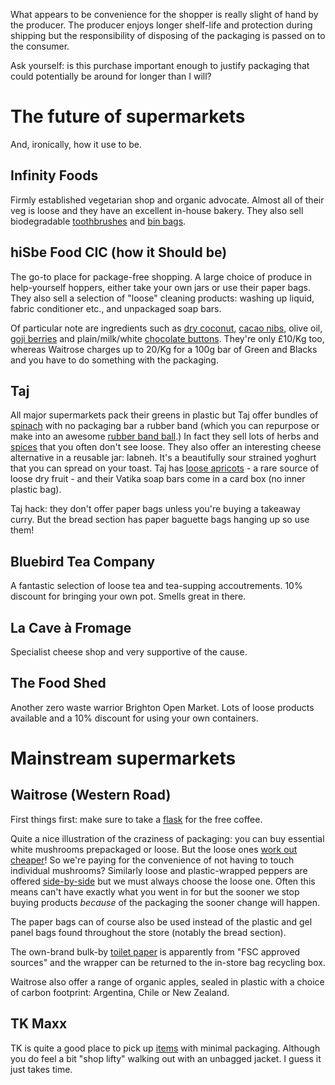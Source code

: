 What appears to be convenience for the shopper is really slight of hand by the
producer. The producer enjoys longer shelf-life and protection during shipping
but the responsibility of disposing of the packaging is passed on to the
consumer.

Ask yourself: is this purchase important enough to justify packaging that could
potentially be around for longer than I will?

# The future of supermarkets

And, ironically, how it use to be.

## Infinity Foods
Firmly established vegetarian shop and organic advocate. Almost all of their veg
is loose and they have an excellent in-house bakery. They also sell
biodegradable [toothbrushes](https://www.brushwithbamboo.com/) and [bin
bags](http://d2w.net).

## hiSbe Food CIC (how it Should be)
The go-to place for package-free shopping. A large choice of produce in
help-yourself hoppers, either take your own jars or use their paper bags. They
also sell a selection of "loose" cleaning products: washing up liquid, fabric
conditioner etc., and unpackaged soap bars.

Of particular note are ingredients such as [dry
coconut](images/coconut_hisbe.jpg), [cacao nibs](images/nibs_hisbe.jpg), olive
oil, [goji berries](images/goji_hisbe.jpg) and plain/milk/white [chocolate
buttons](images/chocolate_hisbe.jpg). They're only £10/Kg too, whereas Waitrose
charges up to 20/Kg for a 100g bar of Green and Blacks and you have to do
something with the packaging.

## Taj
All major supermarkets pack their greens in plastic but Taj offer bundles of
[spinach](images/spinach_taj.jpg) with no packaging bar a rubber band (which you
can repurpose or make into an awesome [rubber band ball](images/rubberband_ball.jpg).)
In fact they sell lots of herbs and [spices](images/lemongrass_taj.jpg) that you
often don't see loose. They also offer an interesting cheese alternative in a
reusable jar: labneh. It's a beautifully sour strained yoghurt that you can
spread on your toast. Taj has [loose apricots](images/apricots_taj.jpg) - a rare
source of loose dry fruit - and their Vatika soap bars come in a card box (no
inner plastic bag).

Taj hack: they don't offer paper bags unless you're buying a takeaway curry. But
the bread section has paper baguette bags hanging up so use them!

## Bluebird Tea Company
A fantastic selection of loose tea and tea-supping accoutrements. 10% discount
for bringing your own pot. Smells great in there.

## La Cave à Fromage
Specialist cheese shop and very supportive of the cause.

## The Food Shed
Another zero waste warrior Brighton Open Market. Lots of loose products
available and a 10% discount for using your own containers.

# Mainstream supermarkets

## Waitrose (Western Road)
First things first: make sure to take a [flask](images/waitrose_free_coffee)
for the free coffee.

Quite a nice illustration of the craziness of packaging: you can buy essential
white mushrooms prepackaged or loose. But the loose ones [work out
cheaper](images/waitrose_mushrooms.jpg)! So we're paying for the convenience of
not having to touch individual mushrooms? Similarly loose and plastic-wrapped
peppers are offered [side-by-side](images/peppers_waitrose.jpg) but we must
always choose the loose one. Often this means can't have exactly what you went
in for but the sooner we stop buying products *because* of the packaging the
sooner change will happen.

The paper bags can of course also be used instead of the plastic and gel panel
bags found throughout the store (notably the bread section).

The own-brand bulk-by [toilet paper](images/toiletroll_waitrose1.jpg) is
apparently from "FSC approved sources" and the wrapper can be returned to the
in-store bag recycling box.

Waitrose also offer a range of organic apples, sealed in plastic with a choice
of carbon footprint: Argentina, Chile or New Zealand.

## TK Maxx
TK is quite a good place to pick up [items](images/socks.jpg) with minimal
packaging. Although you do feel a bit "shop lifty" walking out with an unbagged
jacket. I guess it just takes time.

